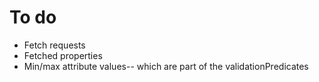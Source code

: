 # To do

* Fetch requests
* Fetched properties
* Min/max attribute values-- which are part of the validationPredicates
